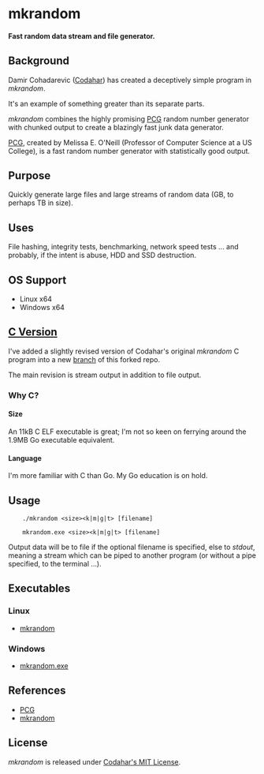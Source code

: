 
# mkrandom

#### Fast random data stream and file generator.


## Background

Damir Cohadarevic ([Codahar](https://github.com/cohadar)) has created a deceptively simple program in *mkrandom*.

It's an example of something greater than its separate parts.

*mkrandom* combines the highly promising [PCG](http://www.pcg-random.org/) random number generator with chunked output to create a blazingly fast junk data generator.

[PCG](http://www.pcg-random.org/), created by Melissa E. O'Neill (Professor of Computer Science at a US College), is a fast random number generator with statistically good output.


## Purpose

Quickly generate large files and large streams of random data (GB, to perhaps TB in size).


## Uses

File hashing, integrity tests, benchmarking, network speed tests ... and probably, if the intent is abuse, HDD and SSD destruction.


## OS Support

+ Linux x64
+ Windows x64


## [C Version](https://github.com/Tinram/mkrandom/tree/c_legacy)

I've added a slightly revised version of Codahar's original *mkrandom* C program into a new [branch](https://github.com/Tinram/mkrandom/tree/c_legacy) of this forked repo.

The main revision is stream output in addition to file output.

### Why C?

#### Size

An 11kB C ELF executable is great; I'm not so keen on ferrying around the 1.9MB Go executable equivalent.

#### Language

I'm more familiar with C than Go.  My Go education is on hold.


## Usage

        ./mkrandom <size><k|m|g|t> [filename]

        mkrandom.exe <size><k|m|g|t> [filename]

Output data will be to file if the optional filename is specified, else to *stdout*, meaning a stream which can be piped to another program (or without a pipe specified, to the terminal ...).


## Executables

### Linux

+ [mkrandom](https://github.com/Tinram/mkrandom/raw/c_legacy/bin/linux/amd64/c/mkrandom)

### Windows

+ [mkrandom.exe](https://github.com/Tinram/mkrandom/raw/c_legacy/bin/windows/amd64/c/mkrandom.exe)


## References

+ [PCG](http://www.pcg-random.org/)
+ [mkrandom](https://github.com/cohadar/mkrandom)


## License

*mkrandom* is released under [Codahar's MIT License](https://github.com/cohadar/mkrandom/blob/master/LICENSE).
